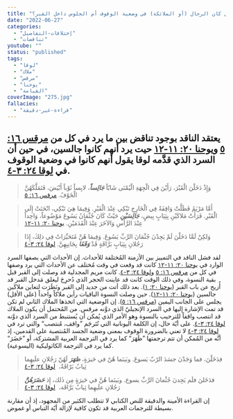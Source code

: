 ```yaml
---
title: "الإعتراض ٢٧٥، هل كان الرجال (أو الملائكة) في وضعية الوقوف أم الجلوس داخل القبر؟"
date: "2022-06-27"
categories:
  - "إختلافات-التفاصيل"
  - "تناقضات"
youtube: ""
status: "published"
tags:
  - "لوقا"
  - "ملاك"
  - "مرقس"
  - "يوحنا"
  - "القيامة"
coverImage: "275.jpg"
fallacies:
  - "قراءة-غير-دقيقة"
---
```


## **يعتقد الناقد بوجود تناقض بين ما يرد في كل من [مرقس ١٦: ٥](https://my.bible.com/bible/101/MRK.16.5) و[يوحنا ٢٠: ١١-١٢](https://my.bible.com/bible/101/JHN.20.11-12) حيت يرد أنهم كانوا جالسين، في حين أن السرد الذي قدَّمه لوقا يقول أنهم كانوا في وضعية الوقوف في [لوقا ٢٤: ٣-٤](https://my.bible.com/bible/101/LUK.24.3-4).**

> وَإِذْ دَخَلْنَ الْقَبْرَ، رَأَيْنَ فِي الْجِهَةِ الْيُمْنَى شَابّاً **_جَالِساً_**، لابِساً ثَوْباً أَبْيَضَ، فَتَمَلَّكَهُنَّ الْخَوْفُ. [مرقس ١٦: ٥](https://my.bible.com/bible/101/MRK.16.5)

> أَمَّا مَرْيَمُ فَظَلَّتْ وَاقِفَةً فِي الْخَارِجِ تَبْكِي عِنْدَ الْقَبْرِ. وَفِيمَا هِيَ تَبْكِي، انْحَنَتْ إِلَى الْقَبْرِ. فَرَأَتْ مَلاكَيْنِ بِثِيَابٍ بِيضٍ، **_جَالِسَيْنِ_** حَيْثُ كَانَ جُثْمَانُ يَسُوعَ مَوْضُوعاً، وَاحِداً عِنْدَ الرَّأْسِ وَالآخَرَ عِنْدَ الْقَدَمَيْنِ. [يوحنا ٢٠: ١١-١٢](https://my.bible.com/bible/101/JHN.20.11-12)

> وَلكِنْ لَمَّا دَخَلْنَ لَمْ يَجِدْنَ جُثْمَانَ الرَّبِّ يَسُوعَ. وَفِيمَا هُنَّ مُتَحَيِّرَاتٌ فِي ذلِكَ، إِذَا رَجُلانِ بِثِيَابٍ بَرَّاقَةٍ قَدْ **_وَقَفَا_** بِجَانِبِهِنَّ. [لوقا ٢٤: ٣-٤](https://my.bible.com/bible/101/LUK.24.3-4)

لقد فشل الناقد في التمييز بين الأزمنة المُختلفة للأحداث. إن الأحداث التي يصفها السرد الوارد في [يوحنا ٢٠: ١١-١٢](https://my.bible.com/bible/101/JHN.20.11-12) كانت قد وقعت في وقت مُختلف عن الأحداث التي يرد وصفها في كل من [مرقس ١٦: ٥](https://my.bible.com/bible/101/MRK.16.5) و[لوقا ٢٤: ٣-٤](https://my.bible.com/bible/101/LUK.24.3-4). كانت مريم المجدلية قد وصلت إلى القبر قبل بقية النسوة، وفي ذلك الوقت كانت قد عاينت الحجر الذي دُحرِجَ ليغلق مَدخل القبر قد أُزيح عن باب القبر ([يوحنا ٢٠: ١](https://my.bible.com/bible/101/JHN.20.1)). بعد ذلك أتت من جديد إلى القبر ونَظَرَت لتعاين ملاكَين جالسين ([يوحنا ٢٠: ١١-١٢](https://my.bible.com/bible/101/JHN.20.11-12)). حين وصلت النسوة الباقيات رأين ملاكاً واحداً (على الأقل) يجلس على الجانب اليمين ([مرقس ١٦: ٥](https://my.bible.com/bible/101/MRK.16.5)). إن الوضعية التي اتخذها الملاك الثاني لم تكن قد تمت الإشارة إليها في السرد الإنجيليّ الذي دوَّنه مرقس. من المُحتمل أن يكون الملاك قد انتصب واقفاً للترحيب بالنسوة وهو الأمر الذي يُمكن أن يُستنبط من السرد الذي دوَّنه [لوقا ٢٤: ٣-٤](https://my.bible.com/bible/101/LUK.24.3-4). على أيّة حال، إن الكلمة اليونانية التي تُتَرجَم ”واقف، مُنتصب“ والتي ترد في [لوقا ٢٤: ٣-٤](https://my.bible.com/bible/101/LUK.24.3-4) لا تعني بالضرورة الوقوف بمعنى وضعية الجسد المُنتصبة على القدمين، إذ أنَّه من المُمكن أن تتم ترجمتها ”ظَهَرَ“ كما يرد في الترجمة العربية المشتركة، أو ”حَضَرَ“ كما يرد في الترجمة الكاثوليكية (اليسوعية).

> فدَخَلْنَ، فما وَجَدْنَ جسَدَ الرّبّ يَسوعَ. وبَينَما هُنّ في حَيرَةٍ، **_ظهَرَ_** لَهُنّ رَجُلانِ علَيهِما ثِيابٌ بَرّاقَةٌ،  [لوقا ٢٤: ٣-٤](https://my.bible.com/bible/67/LUK.24.3-4.المشتركة)

> فدَخَلنَ فلَم يَجِدنَ جُثْمانَ الرَّبِّ يسوع. وبَينَما هُنَّ في حَيرَةٍ مِن ذٰلك، إِذ **_حَضَرَهُنَّ_** رَجُلانِ علَيهِما ثِيابٌ بَرَّاقَة،  [لوقا ٢٤: ٣-٤](https://my.bible.com/bible/1981/LUK.24.3-4.ت.ك.ع)

إن القراءة الأمينة والدقيقة للنص الكتابي لا تتطلب الكثير من المجهود، إذ أن مقارنة بسيطة للترجمات العربية قد تكون كافية لإزالة أيّة التباس أو غموض.
